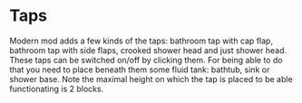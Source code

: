 # Taps

Modern mod adds a few kinds of the taps: bathroom tap with cap flap, bathroom tap with side flaps, crooked shower head and just shower head.
These taps can be switched on/off by clicking them. For being able to do that you need to place beneath them some fluid tank: bathtub, sink or shower base.
Note the maximal height on which the tap is placed to be able functionating is 2 blocks. 
